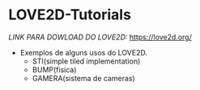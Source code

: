 # LOVE2D-Tutorials
*LINK PARA DOWLOAD DO LOVE2D:*
  https://love2d.org/
  
- Exemplos de alguns usos do LOVE2D.
  - STI(simple tiled implementation)
  - BUMP(fisica)
  - GAMERA(sistema de cameras)
  

